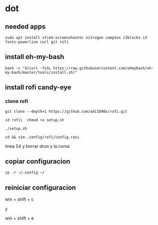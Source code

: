 # dot



## needed apps


`sudo apt install xfce4-screenshooter nitrogen compton i3blocks i3 fonts-powerline curl git rofi`

## install oh-my-bash

`bash -c "$(curl -fsSL https://raw.githubusercontent.com/ohmybash/oh-my-bash/master/tools/install.sh)"`

## install rofi candy-eye

### clone rofi

`git clone --depth=1 https://github.com/adi1090x/rofi.git`

`cd rofi\ 
chmod +x setup.sh`

`./setup.sh`

`cd && vim .config/rofi/config.rasi`

linea 54 y borrar drun y la coma

## copiar configuracion 

`cp -r ~/.config ~/`


## reiniciar configuracion


win + shift + c

y

win + shift + e
